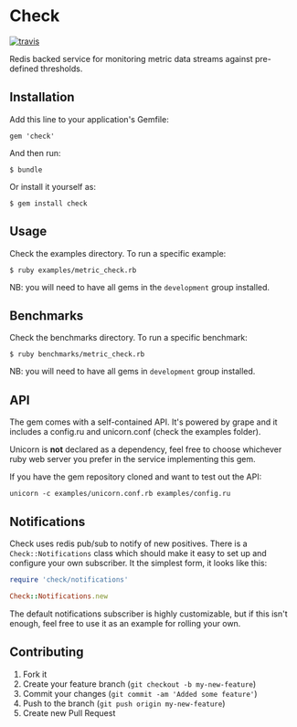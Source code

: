 # Check

[![travis][1]][2]

Redis backed service for monitoring metric data streams against
pre-defined thresholds.

## Installation

Add this line to your application's Gemfile:

    gem 'check'

And then run:

    $ bundle

Or install it yourself as:

    $ gem install check

## Usage

Check the examples directory. To run a specific example:

    $ ruby examples/metric_check.rb

NB: you will need to have all gems in the `development` group installed.

## Benchmarks

Check the benchmarks directory. To run a specific benchmark:

    $ ruby benchmarks/metric_check.rb

NB: you will need to have all gems in `development` group installed.

## API

The gem comes with a self-contained API. It's powered by grape and
it includes a config.ru and unicorn.conf (check the examples folder).

Unicorn is **not** declared as a dependency, feel free to choose
whichever ruby web server you prefer in the service implementing this
gem.

If you have the gem repository cloned and want to test out the API:

    unicorn -c examples/unicorn.conf.rb examples/config.ru

## Notifications

Check uses redis pub/sub to notify of new positives. There is a
`Check::Notifications` class which should make it easy to set up and
configure your own subscriber. It the simplest form, it looks like this:

```ruby
require 'check/notifications'

Check::Notifications.new
```

The default notifications subscriber is highly customizable, but if this
isn't enough, feel free to use it as an example for rolling your own.

## Contributing

1. Fork it
2. Create your feature branch (`git checkout -b my-new-feature`)
3. Commit your changes (`git commit -am 'Added some feature'`)
4. Push to the branch (`git push origin my-new-feature`)
5. Create new Pull Request

[1]: https://secure.travis-ci.org/gosquared/check.png
[2]: http://travis-ci.org/gosquared/check
